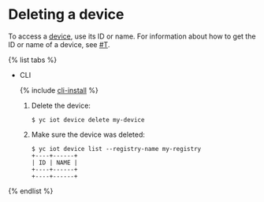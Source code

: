 # Deleting a device

To access a [device](../../concepts/index.md#device), use its ID or name. For information about how to get the ID or name of a device, see [#T](device-list.md).

{% list tabs %}

- CLI
  
  {% include [cli-install](../../../_includes/cli-install.md) %}
  
  1. Delete the device:
  
      ```
      $ yc iot device delete my-device
      ```
  
  1. Make sure the device was deleted:
  
      ```
      $ yc iot device list --registry-name my-registry
      +----+------+
      | ID | NAME |
      +----+------+
      +----+------+
      ```
  
{% endlist %}

